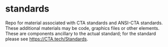 # standards
Repo for material associated with CTA standards and ANSI-CTA standards. These additional materials may be code, graphics files or other elements. These are components ancillary to the actual standard; for the standard please see https://CTA.tech/Standards.
